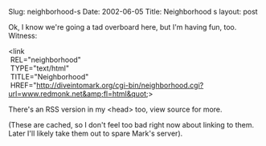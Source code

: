 Slug: neighborhood-s
Date: 2002-06-05
Title: Neighborhood <link>s
layout: post

Ok, I know we&#39;re going a tad overboard here, but I&#39;m having fun, too. Witness:

&lt;link <br />
&#0160;REL=&quot;neighborhood&quot;<br />
&#0160;TYPE=&quot;text/html&quot;<br /> &#0160;TITLE=&quot;Neighborhood&quot;<br />
&#0160;HREF=&quot;http://diveintomark.org/cgi-bin/neighborhood.cgi?url=www.redmonk.net&amp;fl=html&quot;&gt;

There&#39;s an RSS version in my &lt;head&gt; too, view source for more.

(These are cached, so I don&#39;t feel too bad right now about linking to them. Later I&#39;ll likely take them out to spare Mark&#39;s server).
